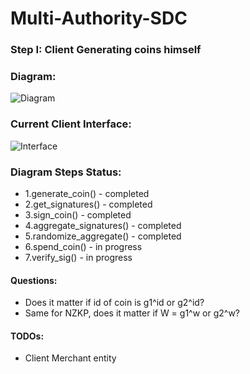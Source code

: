 # Multi-Authority-SDC

### Step I: Client Generating coins himself

### Diagram:

![Diagram](https://i.imgur.com/ycQoCbf.png)

### Current Client Interface:
![Interface](https://i.imgur.com/ylcVhHo.png)

### Diagram Steps Status:
- 1.generate_coin() - completed
- 2.get_signatures() - completed
- 3.sign_coin() - completed
- 4.aggregate_signatures() - completed
- 5.randomize_aggregate() - completed
- 6.spend_coin() - in progress
- 7.verify_sig() - in progress

#### Questions:
- Does it matter if id of coin is g1^id or g2^id?
- Same for NZKP, does it matter if W = g1^w or g2^w?

#### TODOs:
- Client Merchant entity
